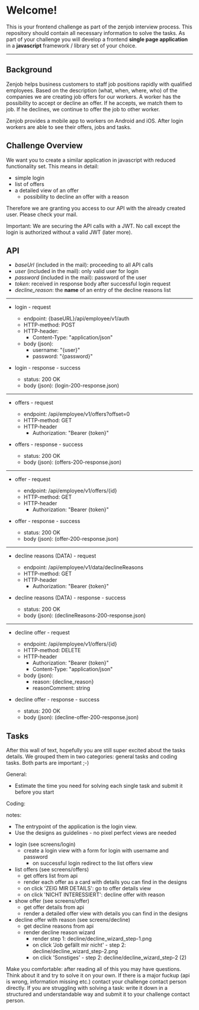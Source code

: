Welcome!
===================


This is your frontend challenge as part of the zenjob interview process. This repository should contain all necessary information to solve the tasks. As part of your challenge you will develop a frontend **single page application** in a **javascript** framework / library set of your choice. 

----------


Background
-------------
Zenjob helps business customers to staff job positions rapidly with qualified employees. Based on the description (what, when, where, who) of the companies we are creating job offers for our workers. A worker has the possibility to accept or decline an offer. If he accepts, we match them to job.  If he declines, we continue to offer the job to other worker.

Zenjob provides a mobile app to workers on Android and iOS. After login workers are able to see their offers, jobs and tasks. 

Challenge Overview
-------------

We want you to create a similar application in javascript with reduced functionality set. This means in detail:

 - simple login
 - list of offers
 - a detailed view of an offer
	 - possibility to decline an offer with a reason

Therefore we are granting you access to our API with the already created user. Please check your mail.

Important: We are securing the API calls with a JWT. No call except the login is authorized without a valid JWT (later more).  


API
-------------

- *baseUrl* (included in the mail): proceeding to all API calls
- *user* (included in the mail): only valid user for login
- *password* (included in the mail): password of the user
- *token*: received in response body after successful login request
- *decline_reason*: the **name** of an entry of the decline reasons list

----------

- login - request
	 - endpoint: {baseURL}/api/employee/v1/auth
	 - HTTP-method: POST
	 - HTTP-header: 
		 - Content-Type: "application/json"
	 - body (json):
		 - username: "{user}" 
		 - password: "{password}"

- login - response - success
	 - status: 200 OK
	 - body (json): (login-200-response.json)

----------

 - offers - request
	 - endpoint: /api/employee/v1/offers?offset=0
	 - HTTP-method: GET
	 - HTTP-header
		 - Authorization: "Bearer {token}"
	
- offers - response - success
	- status: 200 OK
	- body (json): (offers-200-response.json)

----------

 - offer - request
	 - endpoint: /api/employee/v1/offers/{id}
	 - HTTP-method: GET
	 - HTTP-header
		 - Authorization: "Bearer {token}"
	
 - offer - response - success
	- status: 200 OK
	- body (json): (offer-200-response.json)

----------

 - decline reasons (DATA) - request
	 - endpoint: /api/employee/v1/data/declineReasons
	 - HTTP-method: GET
	 - HTTP-header
		 - Authorization: "Bearer {token}"

	

 - decline  reasons (DATA) - response - success
	- status: 200 OK
	- body (json): (declineReasons-200-response.json)

----------

 - decline offer - request
	 - endpoint: /api/employee/v1/offers/{id}
	 - HTTP-method: DELETE
	 - HTTP-header
		 - Authorization: "Bearer {token}"
		 - Content-Type: "application/json"
	 - body (json):
		 - reason: {decline_reason}
		 - reasonComment: string
	
 - decline offer - response - success
	- status: 200 OK
	- body (json): (decline-offer-200-response.json)


Tasks
-------------

After this wall of text, hopefully you are still super excited about the tasks details. We grouped them in two categories: general tasks and coding tasks. Both parts are important ;-) 

General:

 - Estimate the time you need for solving each single task and submit it before you start

Coding:

notes: 
 + The entrypoint of the application is the login view.
 + Use the designs as guidelines - no pixel perfect views are needed


- login (see screens/login)
	 - create a login view with a form for login with username and password
		 - on successful login redirect to the list offers view 
- list offers (see screens/offers)
	 - get offers list from api
	 - render each offer as a card with details you can find in the designs
	 - on click 'ZEIG MIR DETAILS': go to offer details view
	 - on click 'NICHT INTERESSIERT': decline offer with reason
- show offer (see screens/offer)
	 - get offer details from api
	 - render a detailed offer view with details you can find in the designs
- decline offer with reason (see screens/decline)
	 - get decline reasons from api
	 - render decline reason wizard 
		 - render step 1: decline/decline_wizard_step-1.png
		 - on click 'Job gefällt mir nicht' - step 2: decline/decline_wizard_step-2.png
		 - on click 'Sonstiges' - step 2:  decline/decline_wizard_step-2 (2)

Make you comfortable: after reading all of this you may have questions. Think about it and try to solve it on your own. If there is a major fuckup (api is wrong, information missing etc.) contact your challenge contact person directly. If you are struggling with solving a task: write it down in a structured and understandable way and submit it to your challenge contact person.

